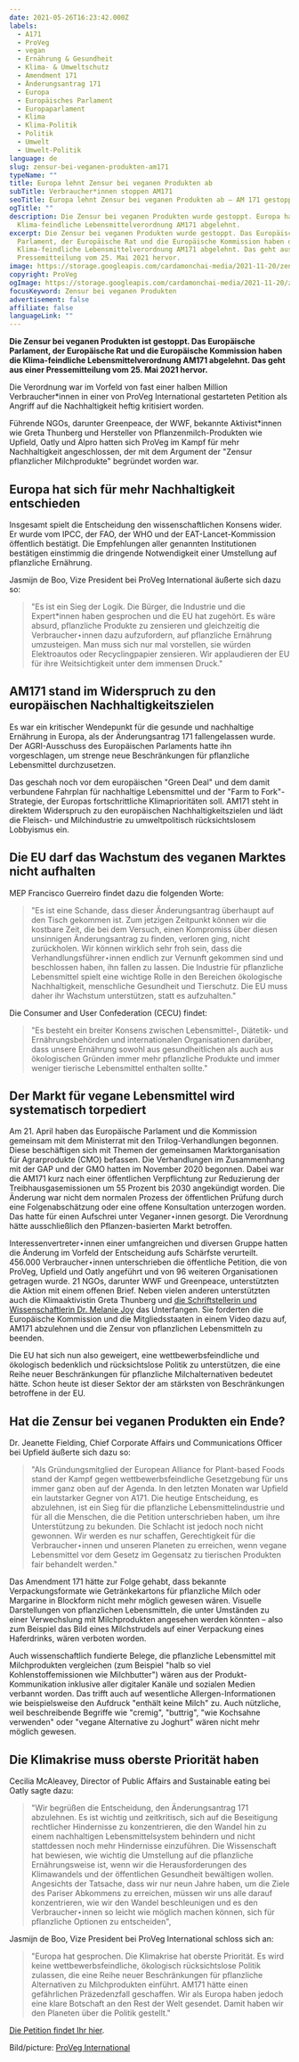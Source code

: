 ```yaml
---
date: 2021-05-26T16:23:42.000Z
labels:
  - A171
  - ProVeg
  - vegan
  - Ernährung & Gesundheit
  - Klima- & Umweltschutz
  - Amendment 171
  - Änderungsantrag 171
  - Europa
  - Europäisches Parlament
  - Europaparlament
  - Klima
  - Klima-Politik
  - Politik
  - Umwelt
  - Umwelt-Politik
language: de
slug: zensur-bei-veganen-produkten-am171
typeName: ""
title: Europa lehnt Zensur bei veganen Produkten ab
subTitle: Verbraucher*innen stoppen AM171
seoTitle: Europa lehnt Zensur bei veganen Produkten ab – AM 171 gestoppt
ogTitle: ""
description: Die Zensur bei veganen Produkten wurde gestoppt. Europa hat die
  Klima-feindliche Lebensmittelverordnung AM171 abgelehnt.
excerpt: Die Zensur bei veganen Produkten wurde gestoppt. Das Europäische
  Parlament, der Europäische Rat und die Europäische Kommission haben die
  Klima-feindliche Lebensmittelverordnung AM171 abgelehnt. Das geht aus einer
  Pressemitteilung vom 25. Mai 2021 hervor.
image: https://storage.googleapis.com/cardamonchai-media/2021-11-20/zensur-bei-veganen-produkten-jpg-imagine-384838_465f4d_1024_768/640.webp
copyright: ProVeg
ogImage: https://storage.googleapis.com/cardamonchai-media/2021-11-20/zensur-bei-veganen-produkten-fb-jpg-imagine-384838_455e4b_1200_628/640.webp
focusKeyword: Zensur bei veganen Produkten
advertisement: false
affiliate: false
languageLink: ""
---
```


**Die Zensur bei veganen Produkten ist gestoppt. Das Europäische Parlament, der Europäische Rat und die Europäische Kommission haben die Klima-feindliche Lebensmittelverordnung AM171 abgelehnt. Das geht aus einer Pressemitteilung vom 25. Mai 2021 hervor.**

Die Verordnung war im Vorfeld von fast einer halben Million Verbraucher\*innen in einer von ProVeg International gestarteten Petition als Angriff auf die Nachhaltigkeit heftig kritisiert worden.

Führende NGOs, darunter Greenpeace, der WWF, bekannte Aktivist\*innen wie Greta Thunberg und Hersteller von Pflanzenmilch-Produkten wie Upfield, Oatly und Alpro hatten sich ProVeg im Kampf für mehr Nachhaltigkeit angeschlossen, der mit dem Argument der "Zensur pflanzlicher Milchprodukte" begründet worden war.

## Europa hat sich für mehr Nachhaltigkeit entschieden

Insgesamt spielt die Entscheidung den wissenschaftlichen Konsens wider. Er wurde vom IPCC, der FAO, der WHO und der EAT-Lancet-Kommission öffentlich bestätigt. Die Empfehlungen aller genannten Institutionen bestätigen einstimmig die dringende Notwendigkeit einer Umstellung auf pflanzliche Ernährung.

Jasmijn de Boo, Vize President bei ProVeg International äußerte sich dazu so:

> "Es ist ein Sieg der Logik. Die Bürger, die Industrie und die Expert\*innen haben gesprochen und die EU hat zugehört. Es wäre absurd, pflanzliche Produkte zu zensieren und gleichzeitig die Verbraucher⋆innen dazu aufzufordern, auf pflanzliche Ernährung umzusteigen. Man muss sich nur mal vorstellen, sie würden Elektroautos oder Recyclingpapier zensieren. Wir applaudieren der EU für ihre Weitsichtigkeit unter dem immensen Druck."

## AM171 stand im Widerspruch zu den europäischen Nachhaltigkeitszielen

Es war ein kritischer Wendepunkt für die gesunde und nachhaltige Ernährung in Europa, als der Änderungsantrag 171 fallengelassen wurde. Der AGRI-Ausschuss des Europäischen Parlaments hatte ihn vorgeschlagen, um strenge neue Beschränkungen für pflanzliche Lebensmittel durchzusetzen.

Das geschah noch vor dem europäischen "Green Deal" und dem damit verbundene Fahrplan für nachhaltige Lebensmittel und der "Farm to Fork"-Strategie, der Europas fortschrittliche Klimaprioritäten soll. AM171 steht in direktem Widerspruch zu den europäischen Nachhaltigkeitszielen und lädt die Fleisch- und Milchindustrie zu umweltpolitisch rücksichtslosem Lobbyismus ein.

## Die EU darf das Wachstum des veganen Marktes nicht aufhalten

MEP Francisco Guerreiro findet dazu die folgenden Worte:

> "Es ist eine Schande, dass dieser Änderungsantrag überhaupt auf den Tisch gekommen ist. Zum jetzigen Zeitpunkt können wir die kostbare Zeit, die bei dem Versuch, einen Kompromiss über diesen unsinnigen Änderungsantrag zu finden, verloren ging, nicht zurückholen. Wir können wirklich sehr froh sein, dass die Verhandlungsführer⋆innen endlich zur Vernunft gekommen sind und beschlossen haben, ihn fallen zu lassen. Die Industrie für pflanzliche Lebensmittel spielt eine wichtige Rolle in den Bereichen ökologische Nachhaltigkeit, menschliche Gesundheit und Tierschutz. Die EU muss daher ihr Wachstum unterstützen, statt es aufzuhalten."

Die Consumer and User Confederation (CECU) findet:

> "Es besteht ein breiter Konsens zwischen Lebensmittel-, Diätetik- und Ernährungsbehörden und internationalen Organisationen darüber, dass unsere Ernährung sowohl aus gesundheitlichen als auch aus ökologischen Gründen immer mehr pflanzliche Produkte und immer weniger tierische Lebensmittel enthalten sollte."

## Der Markt für vegane Lebensmittel wird systematisch torpediert

Am 21. April haben das Europäische Parlament und die Kommission gemeinsam mit dem Ministerrat mit den Trilog-Verhandlungen begonnen. Diese beschäftigen sich mit Themen der gemeinsamen Marktorganisation für Agrarprodukte (CMO) befassen. Die Verhandlungen im Zusammenhang mit der GAP und der GMO hatten im November 2020 begonnen. Dabei war die AM171 kurz nach einer öffentlichen Verpflichtung zur Reduzierung der Treibhausgasemissionen um 55 Prozent bis 2030 angekündigt worden. Die Änderung war nicht dem normalen Prozess der öffentlichen Prüfung durch eine Folgenabschätzung oder eine offene Konsultation unterzogen worden. Das hatte für einen Aufschrei unter Veganer⋆innen gesorgt. Die Verordnung hätte ausschließlich den Pflanzen-basierten Markt betroffen.

Interessenvertreter⋆innen einer umfangreichen und diversen Gruppe hatten die Änderung im Vorfeld der Entscheidung aufs Schärfste verurteilt. 456.000 Verbraucher⋆innen unterschrieben die öffentliche Petition, die von ProVeg, Upfield und Oatly angeführt und von 96 weiteren Organisationen getragen wurde. 21 NGOs, darunter WWF und Greenpeace, unterstützten die Aktion mit einem offenen Brief. Neben vielen anderen unterstützten auch die Klimaaktivistin Greta Thunberg und [die Schriftstellerin und Wissenschaftlerin Dr. Melanie Joy](/2019/03/warum-wir-hunde-lieben-schweine-essen-und-kuehe-anziehen/) das Unterfangen. Sie forderten die Europäische Kommission und die Mitgliedsstaaten in einem Video dazu auf, AM171 abzulehnen und die Zensur von pflanzlichen Lebensmitteln zu beenden.

Die EU hat sich nun also geweigert, eine wettbewerbsfeindliche und ökologisch bedenklich und rücksichtslose Politik zu unterstützen, die eine Reihe neuer Beschränkungen für pflanzliche Milchalternativen bedeutet hätte. Schon heute ist dieser Sektor der am stärksten von Beschränkungen betroffene in der EU.

## Hat die Zensur bei veganen Produkten ein Ende?

Dr. Jeanette Fielding, Chief Corporate Affairs und Communications Officer bei Upfield äußerte sich dazu so:

> "Als Gründungsmitglied der European Alliance for Plant-based Foods stand der Kampf gegen wettbewerbsfeindliche Gesetzgebung für uns immer ganz oben auf der Agenda. In den letzten Monaten war Upfield ein lautstarker Gegner von A171. Die heutige Entscheidung, es abzulehnen, ist ein Sieg für die pflanzliche Lebensmittelindustrie und für all die Menschen, die die Petition unterschrieben haben, um ihre Unterstützung zu bekunden. Die Schlacht ist jedoch noch nicht gewonnen. Wir werden es nur schaffen, Gerechtigkeit für die Verbraucher⋆innen und unseren Planeten zu erreichen, wenn vegane Lebensmittel vor dem Gesetz im Gegensatz zu tierischen Produkten fair behandelt werden."

Das Amendment 171 hätte zur Folge gehabt, dass bekannte Verpackungsformate wie Getränkekartons für pflanzliche Milch oder Margarine in Blockform nicht mehr möglich gewesen wären. Visuelle Darstellungen von pflanzlichen Lebensmitteln, die unter Umständen zu einer Verwechslung mit Milchprodukten angesehen werden könnten – also zum Beispiel das Bild eines Milchstrudels auf einer Verpackung eines Haferdrinks, wären verboten worden.

Auch wissenschaftlich fundierte Belege, die pflanzliche Lebensmittel mit Milchprodukten vergleichen (zum Beispiel "halb so viel Kohlenstoffemissionen wie Milchbutter") wären aus der Produkt-Kommunikation inklusive aller digitaler Kanäle und sozialen Medien verbannt worden. Das trifft auch auf wesentliche Allergen-Informationen wie beispielsweise den Aufdruck "enthält keine Milch" zu. Auch nützliche, weil beschreibende Begriffe wie "cremig", "buttrig", "wie Kochsahne verwenden" oder "vegane Alternative zu Joghurt" wären nicht mehr möglich gewesen.

## Die Klimakrise muss oberste Priorität haben

Cecilia McAleavey, Director of Public Affairs and Sustainable eating bei Oatly sagte dazu:

> "Wir begrüßen die Entscheidung, den Änderungsantrag 171 abzulehnen. Es ist wichtig und zeitkritisch, sich auf die Beseitigung rechtlicher Hindernisse zu konzentrieren, die den Wandel hin zu einem nachhaltigen Lebensmittelsystem behindern und nicht stattdessen noch mehr Hindernisse einzuführen. Die Wissenschaft hat bewiesen, wie wichtig die Umstellung auf die pflanzliche Ernährungsweise ist, wenn wir die Herausforderungen des Klimawandels und der öffentlichen Gesundheit bewältigen wollen. Angesichts der Tatsache, dass wir nur neun Jahre haben, um die Ziele des Pariser Abkommens zu erreichen, müssen wir uns alle darauf konzentrieren, wie wir den Wandel beschleunigen und es den Verbraucher⋆innen so leicht wie möglich machen können, sich für pflanzliche Optionen zu entscheiden",

Jasmijn de Boo, Vize President bei ProVeg International schloss sich an:

> "Europa hat gesprochen. Die Klimakrise hat oberste Priorität. Es wird keine wettbewerbsfeindliche, ökologisch rücksichtslose Politik zulassen, die eine Reihe neuer Beschränkungen für pflanzliche Alternativen zu Milchprodukten einführt. AM171 hätte einen gefährlichen Präzedenzfall geschaffen. Wir als Europa haben jedoch eine klare Botschaft an den Rest der Welt gesendet. Damit haben wir den Planeten über die Politik gestellt."

[Die Petition findet Ihr hier](https://stopam171.com/de/).

Bild/picture: [ProVeg International](https://proveg.com/de/)
